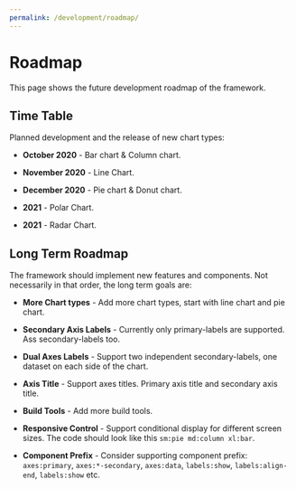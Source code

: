 ```yaml
---
permalink: /development/roadmap/
---
```


# Roadmap

This page shows the future development roadmap of the framework.

## Time Table

Planned development and the release of new chart types:

* **October 2020** - Bar chart & Column chart.

* **November 2020** - Line Chart.

* **December 2020** - Pie chart & Donut chart.

* **2021** - Polar Chart.

* **2021** - Radar Chart.

## Long Term Roadmap

The framework should implement new features and components. Not necessarily in that order, the long term goals are:

* **More Chart types** - Add more chart types, start with line chart and pie chart.

* **Secondary Axis Labels** - Currently only primary-labels are supported. Ass secondary-labels too.

* **Dual Axes Labels** - Support two independent secondary-labels, one dataset on each side of the chart.

* **Axis Title** - Support axes titles. Primary axis title and secondary axis title.

* **Build Tools** - Add more build tools.

* **Responsive Control** - Support conditional display for different screen sizes. The code should look like this `sm:pie md:column xl:bar`.

* **Component Prefix** - Consider supporting component prefix: `axes:primary`, `axes:*-secondary`, `axes:data`, `labels:show`, `labels:align-end`, `labels:show` etc.
